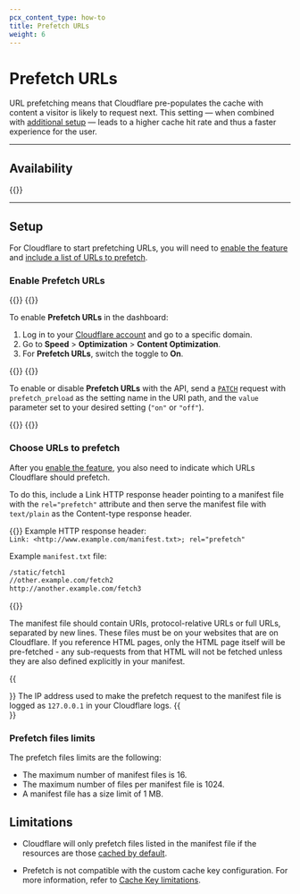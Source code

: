 ```yaml
---
pcx_content_type: how-to
title: Prefetch URLs
weight: 6
---
```


# Prefetch URLs

URL prefetching means that Cloudflare pre-populates the cache with content a visitor is likely to request next. This setting — when combined with [additional setup](#setup) — leads to a higher cache hit rate and thus a faster experience for the user.

---

## Availability

{{<feature-table id="speed.prefetch_urls">}}

---

## Setup

For Cloudflare to start prefetching URLs, you will need to [enable the feature](#enable-prefetch-urls) and [include a list of URLs to prefetch](#choose-urls-to-prefetch).

### Enable Prefetch URLs

{{<tabs labels="Dashboard | API">}}
{{<tab label="dashboard" no-code="true">}}

To enable **Prefetch URLs** in the dashboard:

1.  Log in to your [Cloudflare account](https://dash.cloudflare.com) and go to a specific domain.
2.  Go to **Speed** > **Optimization** > **Content Optimization**.
3.  For **Prefetch URLs**, switch the toggle to **On**.

{{</tab>}}
{{<tab label="api" no-code="true">}}

To enable or disable **Prefetch URLs** with the API, send a [`PATCH`](/api/operations/zone-settings-edit-single-setting) request with `prefetch_preload` as the setting name in the URI path, and the `value` parameter set to your desired setting (`"on"` or `"off"`).

{{</tab>}}
{{</tabs>}}

### Choose URLs to prefetch

After you [enable the feature](#enable-prefetch-urls), you also need to indicate which URLs Cloudflare should prefetch.

To do this, include a Link HTTP response header pointing to a manifest file with the `rel="prefetch"` attribute and then serve the manifest file with `text/plain` as the Content-type response header.

{{<example>}}
Example HTTP response header:<br/>
`Link: <http://www.example.com/manifest.txt>; rel="prefetch"`

Example `manifest.txt` file:

```txt
/static/fetch1
//other.example.com/fetch2
http://another.example.com/fetch3
```
{{</example>}}

The manifest file should contain URIs, protocol-relative URLs or full URLs, separated by new lines. These files must be on your websites that are on Cloudflare. If you reference HTML pages, only the HTML page itself will be pre-fetched - any sub-requests from that HTML will not be fetched unless they are also defined explicitly in your manifest.

{{<Aside type="note" header="Note">}}
The IP address used to make the prefetch request to the manifest file is logged as `127.0.0.1` in your Cloudflare logs.
{{</Aside>}}

### Prefetch files limits

The prefetch files limits are the following:

- The maximum number of manifest files is 16.
- The maximum number of files per manifest file is 1024.
- A manifest file has a size limit of 1 MB.

## Limitations

- Cloudflare will only prefetch files listed in the manifest file if the resources are those [cached by default](/cache/concepts/default-cache-behavior/#default-cached-file-extensions).

- Prefetch is not compatible with the custom cache key configuration. For more information, refer to [Cache Key limitations](/cache/how-to/cache-keys/#limitations).
